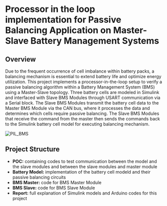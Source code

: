 # Processor in the loop implementation for Passive Balancing Application on Master-Slave Battery Management Systems

## Overview
Due to the frequent occurrence of cell imbalance within battery packs, a balancing mechanism is essential to extend battery life and optimize energy utilization. This project implements a processor-in-the-loop setup to verify a passive balancing algorithm within a Battery Management System (BMS) using a Master-Slave topology. Three battery cells are modeled in Simulink and interfaced with Slave BMS Modules through USART communication via a Serial block. The Slave BMS Modules transmit the battery cell data to the Master BMS Module via the CAN bus, where it processes the data and determines which cells require passive balancing. The Slave BMS Modules that receive the command from the master then sends the commands back to the Simulink battery cell model for executing balancing mechanism.

![PIL_BMS](https://github.com/user-attachments/assets/b672d43b-1f95-426b-b400-61b369f47f7b)

## Project Structure
* **POC:** containing codes to test communication between the model and the slave modules and between the slave modules and master module
* **Battery Model:** implementation of the battery cell modeld and their passive balancing circuits
* **BMS Master:** code for BMS Master Module
* **BMS Slave:** code for BMS Slave Module
* **Report:** full explanation of Simulink models and Arduino codes for this project
